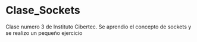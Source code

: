# Clase_Sockets
Clase numero 3 de Instituto Cibertec.
Se aprendio el concepto de sockets y se realizo un pequeño ejercicio
